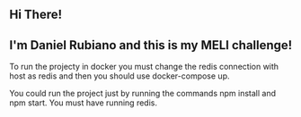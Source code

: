 ## Hi There! 
## I'm Daniel Rubiano and this is my MELI challenge!

To run the projecty in docker you must change the redis connection with host as redis and then
you should use docker-compose up.



You could run the project just by running the commands npm install and npm start. You must have running redis.



